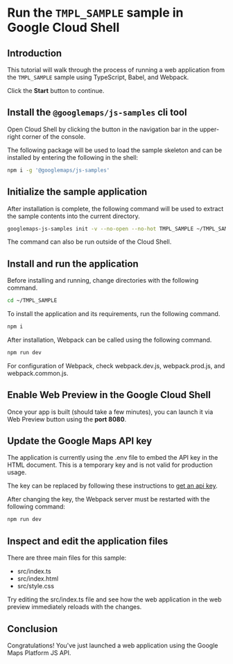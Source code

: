 # Run the `TMPL_SAMPLE` sample in Google Cloud Shell

<walkthrough-tutorial-duration duration="10"/>

## Introduction

This tutorial will walk through the process of running a web application from
the `TMPL_SAMPLE` sample using TypeScript, Babel, and Webpack.

Click the **Start** button to continue.

## Install the `@googlemaps/js-samples` cli tool

Open Cloud Shell by clicking the
<walkthrough-cloud-shell-icon></walkthrough-cloud-shell-icon> button in the
navigation bar in the upper-right corner of the console.

The following package will be used to load the sample skeleton and can be
installed by entering the following in the shell:

```bash
npm i -g '@googlemaps/js-samples'
```

## Initialize the sample application

After installation is complete, the following command will be used to extract
the sample contents into the current directory.

```bash
googlemaps-js-samples init -v --no-open --no-hot TMPL_SAMPLE ~/TMPL_SAMPLE
```

The command can also be run outside of the Cloud Shell.

## Install and run the application

Before installing and running, change directories with the following command.

```bash
cd ~/TMPL_SAMPLE
```

To install the application and its requirements, run the following command.

```bash
npm i
```

After installation, Webpack can be called using the following command.

```bash
npm run dev
```

For configuration of Webpack, check
<walkthrough-editor-open-file filePath="~/TMPL_SAMPLE/webpack.dev.js">webpack.dev.js</walkthrough-editor-open-file>,
<walkthrough-editor-open-file filePath="~/TMPL_SAMPLE/webpack.prod.js">webpack.prod.js</walkthrough-editor-open-file>,
and
<walkthrough-editor-open-file filePath="~/TMPL_SAMPLE/webpack.common.js">webpack.common.js</walkthrough-editor-open-file>.

## Enable Web Preview in the Google Cloud Shell

Once your app is built (should take a few minutes), you can launch it via
<walkthrough-spotlight-pointer target="cloudshell" spotlightId="devshell-web-preview-button">Web
Preview button</walkthrough-spotlight-pointer> using the **port 8080**.

## Update the Google Maps API key

The application is currently using the
<walkthrough-editor-open-file filePath="~/TMPL_SAMPLE/.env">.env</walkthrough-editor-open-file>
file to embed the API key in the HTML document. This is a temporary key and is
not valid for production usage.

The key can be replaced by following these instructions to
[get an api key](https://developers.google.com/maps/documentation/javascript/get-api-key).

After changing the key, the Webpack server must be restarted with the following
command:

```bash
npm run dev
```

## Inspect and edit the application files

There are three main files for this sample:

*   <walkthrough-editor-open-file filePath="~/TMPL_SAMPLE/src/index.ts">src/index.ts</walkthrough-editor-open-file>
*   <walkthrough-editor-open-file filePath="~/TMPL_SAMPLE/src/index.html">src/index.html</walkthrough-editor-open-file>
*   <walkthrough-editor-open-file filePath="~/TMPL_SAMPLE/src/style.css">src/style.css</walkthrough-editor-open-file>

Try editing the <walkthrough-editor-open-file filePath="~/TMPL_SAMPLE/src/index.ts">src/index.ts</walkthrough-editor-open-file> file and see how the web application in the web preview immediately reloads with the changes.

## Conclusion

<walkthrough-conclusion-trophy></walkthrough-conclusion-trophy>

Congratulations! You've just launched a web application using the Google Maps
Platform JS API.
